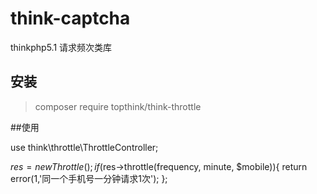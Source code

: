 # think-captcha
thinkphp5.1 请求频次类库

## 安装
> composer require topthink/think-throttle


##使用

use think\throttle\ThrottleController;

$res = new Throttle();
if ($res->throttle(frequency, minute, $mobile)){
     return error(1,'同一个手机号一分钟请求1次');
};

